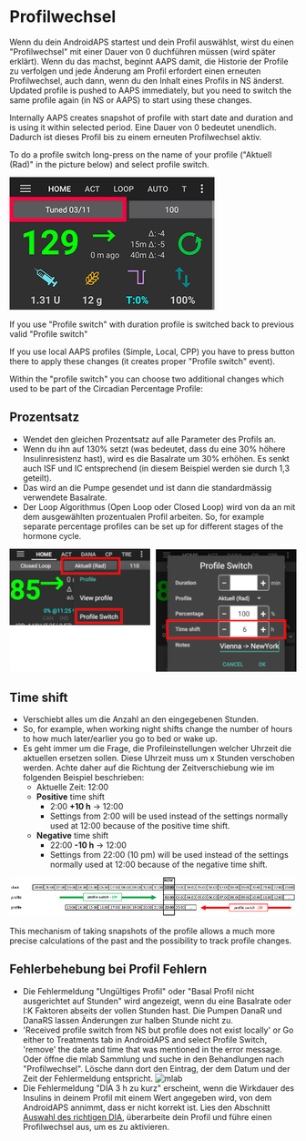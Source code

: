# Profilwechsel

Wenn du dein AndroidAPS startest und dein Profil auswählst, wirst du einen "Profilwechsel" mit einer Dauer von 0 duchführen müssen (wird später erklärt). Wenn du das machst, beginnt AAPS damit, die Historie der Profile zu verfolgen und jede Änderung am Profil erfordert einen erneuten Profilwechsel, auch dann, wenn du den Inhalt eines Profils in NS änderst. Updated profile is pushed to AAPS immediately, but you need to switch the same profile again (in NS or AAPS) to start using these changes.

Internally AAPS creates snapshot of profile with start date and duration and is using it within selected period. Eine Dauer von 0 bedeutet unendlich. Dadurch ist dieses Profil bis zu einem erneuten Profilwechsel aktiv.

To do a profile switch long-press on the name of your profile ("Aktuell (Rad)" in the picture below) and select profile switch.

![Do profile switch](../images/ProfileSwitch_HowTo.png)

If you use "Profile switch" with duration profile is switched back to previous valid "Profile switch"

If you use local AAPS profiles (Simple, Local, CPP) you have to press button there to apply these changes (it creates proper "Profile switch" event).

Within the "profile switch" you can choose two additional changes which used to be part of the Circadian Percentage Profile:

## Prozentsatz

* Wendet den gleichen Prozentsatz auf alle Parameter des Profils an. 
* Wenn du ihn auf 130% setzt (was bedeutet, dass du eine 30% höhere Insulinresistenz hast), wird es die Basalrate um 30% erhöhen. Es senkt auch ISF und IC entsprechend (in diesem Beispiel werden sie durch 1,3 geteilt). 
* Das wird an die Pumpe gesendet und ist dann die standardmässig verwendete Basalrate. 
* Der Loop Algorithmus (Open Loop oder Closed Loop) wird von da an mit dem ausgewählten prozentualen Profil arbeiten. So, for example separate percentage profiles can be set up for different stages of the hormone cycle.

![Profile switch percentage and timeshift](../images/ProfileSwitchTimeShift2.png)

## Time shift

* Verschiebt alles um die Anzahl an den eingegebenen Stunden. 
* So, for example, when working night shifts change the number of hours to how much later/earlier you go to bed or wake up.
* Es geht immer um die Frage, die Profileinstellungen welcher Uhrzeit die aktuellen ersetzen sollen. Diese Uhrzeit muss um x Stunden verschoben werden. Achte daher auf die Richtung der Zeitverschiebung wie im folgenden Beispiel beschrieben: 
  * Aktuelle Zeit: 12:00
  * **Positive** time shift 
    * 2:00 **+10 h** -> 12:00
    * Settings from 2:00 will be used instead of the settings normally used at 12:00 because of the positive time shift.
  * **Negative** time shift 
    * 22:00 **-10 h** -> 12:00
    * Settings from 22:00 (10 pm) will be used instead of the settings normally used at 12:00 because of the negative time shift.

![Profile switch timeshift directions](../images/ProfileSwitch_PlusMinus2.png)

This mechanism of taking snapshots of the profile allows a much more precise calculations of the past and the possibility to track profile changes.

## Fehlerbehebung bei Profil Fehlern

* Die Fehlermeldung "Ungültiges Profil" oder "Basal Profil nicht ausgerichtet auf Stunden" wird angezeigt, wenn du eine Basalrate oder I:K Faktoren abseits der vollen Stunden hast. Die Pumpen DanaR und DanaRS lassen Änderungen zur halben Stunde nicht zu.
* 'Received profile switch from NS but profile does not exist locally' or Go either to Treatments tab in AndroidAPS and select Profile Switch, 'remove' the date and time that was mentioned in the error message. Oder öffne die mlab Sammlung und suche in den Behandlungen nach "Profilwechsel". Lösche dann dort den Eintrag, der dem Datum und der Zeit der Fehlermeldung entspricht. ![mlab](https://files.gitter.im/MilosKozak/AndroidAPS/I5am/image.png)
* Die Fehlermeldung "DIA 3 h zu kurz" erscheint, wenn die Wirkdauer des Insulins in deinem Profil mit einem Wert angegeben wird, von dem AndroidAPS annimmt, dass er nicht korrekt ist. Lies den Abschnitt [Auswahl des richtigen DIA](http://www.diabettech.com/insulin/why-we-are-regularly-wrong-in-the-duration-of-insulin-action-dia-times-we-use-and-why-it-matters/), überarbeite dein Profil und führe einen Profilwechsel aus, um es zu aktivieren.